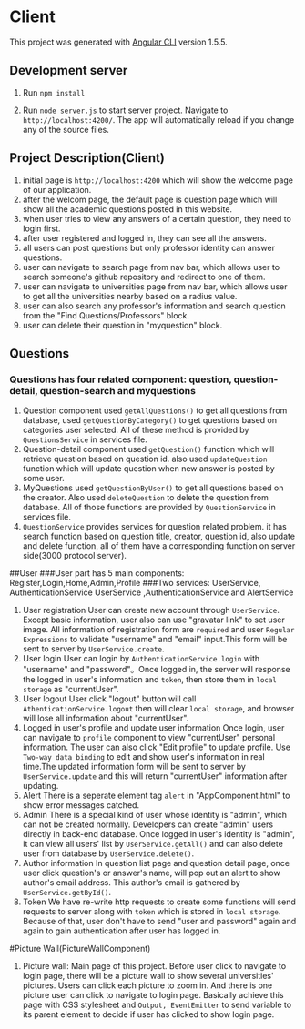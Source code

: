 # Client

This project was generated with [Angular CLI](https://github.com/angular/angular-cli) version 1.5.5.

## Development server

1. Run `npm install`

2. Run `node server.js` to start server project. Navigate to `http://localhost:4200/`. The app will automatically reload if you change any of the source files.

## Project Description(Client)

1. initial page is `http://localhost:4200` which will show the welcome page of our application.
2. after the welcom page, the default page is question page which will show all the academic questions posted in this website.
3. when user tries to view any answers of a certain question, they need to login first.
4. after user registered and logged in, they can see all the answers.
5. all users can post questions but only professor identity can answer questions.
6. user can navigate to search page from nav bar, which allows user to search someone's github repository and redirect to one of them.
7. user can navigate to universities page from nav bar, which allows user to get all the universities nearby based on a radius value.
8. user can also search any professor's information and search question from the "Find Questions/Professors" block.
9. user can delete their question in "myquestion" block.

## Questions

### Questions has four related component: question, question-detail, question-search and myquestions

1. Question component used `getAllQuestions()` to get all questions from database, used `getQuestionByCategory()` to get questions based on categories user selected. All of these method is provided by `QuestionsService` in services file.
2. Question-detail component used `getQuestion()` function which will retrieve question based on question id. also used `updateQuestion` function which will update question when new answer is posted by some user.
3. MyQuestions used `getQuestionByUser()` to get all questions based on the creator. Also used `deleteQuestion` to delete the question from database. All of those functions are provided by `QuestionService` in services file.
4. `QuestionService` provides services for question related problem. it has search function based on question title, creator, question id, also update and delete function, all of them have a corresponding function on server side(3000 protocol server).


##User
###User part has 5 main components: Register,Login,Home,Admin,Profile
###Two services: UserService, AuthenticationService
UserService ,AuthenticationService and AlertService
1. User registration
User can create new account through `UserService`. Except basic information, user also can use "gravatar link" to set user image. All information of registration form are `required` and user `Regular Expressions` to validate "username" and "email" input.This form will be sent to server by `UserService.create`.
2. User login
User can login by `AuthenticationService.login` with "username" and "password"。Once logged in, the server will response the logged in user's information and `token`, then store them in `local storage` as "currentUser".
3. User logout
User click "logout" button will call `AthenticationService.logout` then will clear `local storage`, and browser will lose all information about "currentUser".
4. Logged in user's profile and update user information
Once login, user can navigate to `profile` component to view "currentUser" personal information. The user can also click "Edit profile" to update profile. Use `Two-way data binding` to edit and show user's information in real time.The updated information form will be sent to server by `UserService.update` and this will return "currentUser" information after updating.
5. Alert
There is a seperate element tag `alert` in "AppComponent.html" to show error messages catched.
6. Admin
There is a special kind of user whose identity is "admin", which can not be created normally. Developers can create "admin" users directly in back-end database. Once logged in user's identity is "admin", it can view all users' list by `UserService.getAll()` and can also delete user from database by `UserService.delete()`.
7. Author information
In question list page and question detail page, once user click question's or answer's name, will pop out an alert to show author's email address. This author's email is gathered by `UserService.getById()`.
8. Token
We have re-write http requests to create some functions will send requests to server along with `token` which is stored in `local storage`. Because of that, user don't have to send "user and password" again and again to gain authentication after user has logged in.

#Picture Wall(PictureWallComponent)
1. Picture wall: Main page of this project. Before user click to navigate to login page, there will be a picture wall to show several universities' pictures. Users can click each picture to zoom in. And there is one picture user can click to navigate to login page.
Basically achieve this page with CSS stylesheet and `Output, EventEmitter` to send variable to its parent element to decide if user has clicked to show login page.
